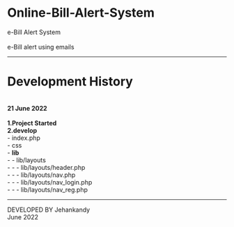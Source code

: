 # Online-Bill-Alert-System
e-Bill Alert System  
<br>
e-Bill alert using emails


************************************************

# Development History<br>
<br>
<b>21 June 2022</b><br><br>
<b>1.Project Started<br></b>
<b>2.develop <br></b>
  - index.php <br>
  - css <br>
  - <b>lib</b> <br>
  - - lib/layouts <br>
  - - - lib/layouts/header.php<br>
  - - - lib/layouts/nav.php<br>
  - - - lib/layouts/nav_login.php<br>
  - - - lib/layouts/nav_reg.php<br>




***********************************************


DEVELOPED BY Jehankandy<br>
June 2022
